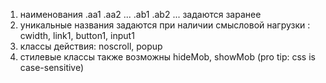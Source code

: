 1. наименования .aa1 .aa2 ... .ab1 .ab2 ... задаются заранее
2. уникальные названия задаются при наличии смысловой нагрузки : cwidth, link1, button1, input1
3. классы действия: noscroll, popup
4. стилевые классы также возможны hideMob, showMob (pro tip: css is case-sensitive)